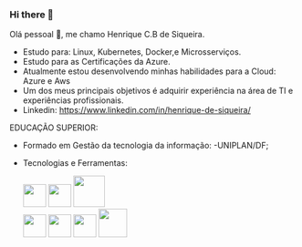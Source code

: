 ### Hi there 👋

Olá pessoal 👋, me chamo Henrique C.B de Siqueira.

- Estudo para: Linux, Kubernetes, Docker,e  Microsserviços.
- Estudo para as Certificações da Azure.
- Atualmente estou desenvolvendo minhas habilidades para a Cloud: Azure e Aws
- Um dos meus principais objetivos é adquirir experiência na área de TI e experiências profissionais.
- Linkedin: https://www.linkedin.com/in/henrique-de-siqueira/

EDUCAÇÃO SUPERIOR: 
- Formado em Gestão da tecnologia da informação: -UNIPLAN/DF;

- Tecnologias e Ferramentas:

    <img src="https://cdn.jsdelivr.net/gh/devicons/devicon/icons/java/java-original.svg" width="40" height="40"/> <img src="https://cdn.jsdelivr.net/gh/devicons/devicon/icons/linux/linux-original.svg" width="40" height="40"/>                                                         <img src="https://cdn.jsdelivr.net/gh/devicons/devicon/icons/azure/azure-original-wordmark.svg" width="55" height="55"/>                                                
                                                                                                                           <img src="https://cdn.jsdelivr.net/gh/devicons/devicon/icons/kubernetes/kubernetes-plain-wordmark.svg" width="40" height="40" />
          <img src="https://cdn.jsdelivr.net/gh/devicons/devicon/icons/docker/docker-original.svg" width="40" height="40"/>                                                        <img src="https://cdn.jsdelivr.net/gh/devicons/devicon/icons/apache/apache-original.svg" width="40" height="40"/>                                                       <img src="https://cdn.jsdelivr.net/gh/devicons/devicon/icons/amazonwebservices/amazonwebservices-plain-wordmark.svg" width="50" height="50"/>
                                                                                                                                      
  
                                                                                
          
           
          
        
          
         
          
            
          
          
  
           
          
          
